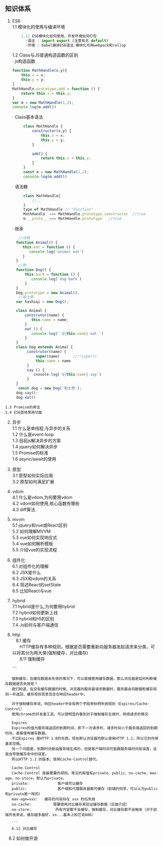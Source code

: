 ## 知识体系

 1. ES6  
    1.1 模块化的使用与编译环境  
    ```js
        1.11 ES6模块化如何使用，开发环境如何打包    
          ·语法 : import export (注意有无 default)   
          ·环境 : babel编译ES6语法,模块化可用webpack和rollup   
    ```
    1.2 Class与JS普通构造函数的区别        
       · js构造函数    
       ```js
       function MathHandle(x,y){
           this.x = x;
           this.y = y;
       }
       MathHandle.prototype.add = function () {
           return this.x + this.y;
       }
       var m = new MathHandle(1,2);
       console.log(m.add())
       ```
       · Class基本语法  
       ```js
            class MathHandle {
                constructor(x,y) {
                    this.x = x;
                    this.y = y;
                }
                
                add() {
                    return this.x + this.y;
                }
            }
            const m = new MathHandle(1,2);
            console.log(m.add())
       ```
       · 语法糖  
       ```js
            class MathHandle{
                //...
            }
            type of MathHandle // "function"
            MathHandle  === MathHandle.prototype.constructor  //true
            m.__proto__ === MathHandle.prototype   //true
       ```
       · 继承   
  ```js
       //动物
       function Animal() {
          this.eat = function () {
             console.log('animal eat')
          }
       }
       //狗
       function Dog() {
           this.bark = function () {
              console.log('dog bark')
           }
       }
       Dog.prototype = new Animal();
       //哈士奇
       var hashiqi = new Dog();
  ```
  
  ```js
       class Animal {
           construtor(name) {
              this.name = name;
           }
           eat () {
              console.log(` ${this.name} eat `)
           }
       }
       class Dog extends Animal {
            construtor(name) {
               super(name)      //!!super()
               this.name = name
            }
            say () {
               cnosole.log(`${this.name} say`)
            }
       }
       const dog = new Dog('哈士奇');
       dog.say();
       dog.eat()
  ```          
    1.3 Promise的用法  
    1.4 ES6其他常用功能  
 2. 异步  
    1.1 什么是单线程,与异步的关系  
    1.2 什么是event-loop  
    1.3 目前js解决异步的方案  
    1.4 jquery如何解决异步  
    1.5 Promise的标准  
    1.6 async/await的使用  
 3. 原型    
    3.1 原型如何实际应用  
    3.2 原型如何满足扩展   
 4. vdom  
    4.1 什么是vdom,为何要用vdom  
    4.2 vdom如何使用,核心函数有哪些  
    4.3 diff算法  
 5. mvvm  
    5.1 jquery和vue或React区别  
    5.2 如何理解MVVM  
    5.3 vue如何实现响应式  
    5.4 vue如何解析模板  
    5.5 介绍vue的实现流程  
 6. 组件化  
    6.1 对组件化的理解  
    6.2 JSX是什么  
    6.3 JSX和vdom的关系  
    6.4 简述React的setState  
    6.5 比较React与vue  
 7. hybrid  
    7.1 hybrid是什么,为何要用hybrid  
    7.2 hybrid如何更新上线  
    7.3 hybrid和h5的区别  
    7.4 Js如何与客户端通信  
   
 8. http  
    8.1 缓存    
       HTTP缓存有多种规则，根据是否需要重新向服务器发起请求来分类，可以将其分为两大类(强制缓存，对比缓存)  
       8.11 强制缓存  
       
       ```
       
       强制缓存，在缓存数据未失效的情况下，可以直接使用缓存数据，那么浏览器是如何判断缓存数据是否失效呢？
       我们知道，在没有缓存数据的时候，浏览器向服务器请求数据时，服务器会将数据和缓存规则一并返回，缓存规则信息包含在响应header中。

       对于强制缓存来说，响应header中会有两个字段来标明失效规则（Expires/Cache-Control）
       使用chrome的开发者工具，可以很明显的看到对于强制缓存生效时，网络请求的情况
       
       Expires
       Expires的值为服务端返回的到期时间，即下一次请求时，请求时间小于服务端返回的到期时间，直接使用缓存数据。
       不过Expires 是HTTP 1.0的东西，现在默认浏览器均默认使用HTTP 1.1，所以它的作用基本忽略。
       另一个问题是，到期时间是由服务端生成的，但是客户端时间可能跟服务端时间有误差，这就会导致缓存命中的误差。
       所以HTTP 1.1 的版本，使用Cache-Control替代。
       
       Cache-Control
       Cache-Control 是最重要的规则。常见的取值有private、public、no-cache、max-age，no-store，默认为private。
       private:             客户端可以缓存
       public:              客户端和代理服务器都可缓存（前端的同学，可以认为public和private是一样的）
       max-age=xxx:   缓存的内容将在 xxx 秒后失效
       no-cache:          需要使用对比缓存来验证缓存数据（后面介绍）
       no-store:           所有内容都不会缓存，强制缓存，对比缓存都不会触发（对于前端开发来说，缓存越多越好，so...基本上和它说886）
       
       ```
       8.12 对比缓存  
    8.2 如何做开源  
